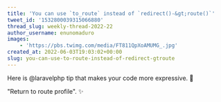 ```yaml
---
title: 'You can use `to_route` instead of `redirect()-&gt;route()`'
tweet_id: '1532800039315066880'
thread_slug: weekly-thread-2022-22
author_username: enunomaduro
images:
    - 'https://pbs.twimg.com/media/FT811QpXoAMUMG_.jpg'
created_at: 2022-06-03T19:03:02+00:00
slug: you-can-use-to-route-instead-of-redirect-gtroute
---
```

Here is @laravelphp tip that makes your code more expressive. 💅

"Return to route profile". ✨